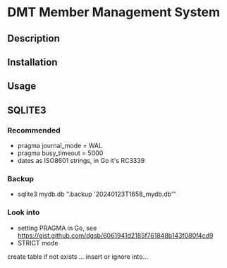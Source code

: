 # DMT Member Management System

## Description


## Installation


## Usage


## SQLITE3

### Recommended

- pragma journal_mode = WAL
- pragma busy_timeout = 5000
- dates as ISO8601 strings, in Go it's RC3339

### Backup

- sqlite3 mydb.db ".backup '20240123T1658_mydb.db'"

### Look into

- setting PRAGMA in Go, see https://gist.github.com/dgsb/6061941d2185f761848b143f080f4cd9
- STRICT mode


create table if not exists ...
insert or ignore into...